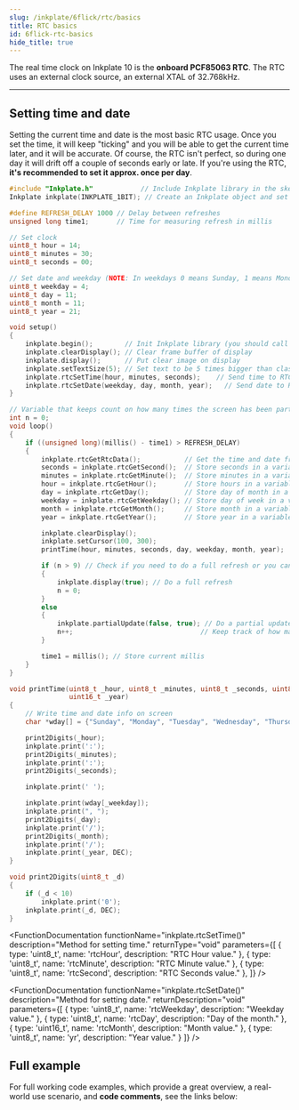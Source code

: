 ```yaml
---
slug: /inkplate/6flick/rtc/basics
title: RTC basics
id: 6flick-rtc-basics
hide_title: true
---
```

<SectionTitle title="RTC basics" backgroundImage="/img/rtc.png" />

The real time clock on Inkplate 10 is the **onboard PCF85063 RTC**. The RTC uses an external clock source, an external XTAL of 32.768kHz.

---

## Setting time and date

Setting the current time and date is the most basic RTC usage. Once you set the time, it will keep "ticking" and you will be able to get the current time later, and it will be accurate. Of course, the RTC isn't perfect, so during one day it will drift off a couple of seconds early or late. If you're using the RTC, **it's recommended to set it approx. once per day**.

```cpp
#include "Inkplate.h"            // Include Inkplate library in the sketch
Inkplate inkplate(INKPLATE_1BIT); // Create an Inkplate object and set the library into 1-bit mode (BW)

#define REFRESH_DELAY 1000 // Delay between refreshes
unsigned long time1;       // Time for measuring refresh in millis

// Set clock
uint8_t hour = 14;
uint8_t minutes = 30;
uint8_t seconds = 00;

// Set date and weekday (NOTE: In weekdays 0 means Sunday, 1 means Monday, ...)
uint8_t weekday = 4;
uint8_t day = 11;
uint8_t month = 11;
uint8_t year = 21;

void setup()
{
    inkplate.begin();        // Init Inkplate library (you should call this function ONLY ONCE)
    inkplate.clearDisplay(); // Clear frame buffer of display
    inkplate.display();      // Put clear image on display
    inkplate.setTextSize(5); // Set text to be 5 times bigger than classic 5x7 px text
    inkplate.rtcSetTime(hour, minutes, seconds);    // Send time to RTC
    inkplate.rtcSetDate(weekday, day, month, year);   // Send date to RTC
}

// Variable that keeps count on how many times the screen has been partially updated
int n = 0;
void loop()
{
    if ((unsigned long)(millis() - time1) > REFRESH_DELAY)
    {
        inkplate.rtcGetRtcData();           // Get the time and date from RTC
        seconds = inkplate.rtcGetSecond();  // Store seconds in a variable
        minutes = inkplate.rtcGetMinute();  // Store minutes in a variable
        hour = inkplate.rtcGetHour();       // Store hours in a variable
        day = inkplate.rtcGetDay();         // Store day of month in a variable
        weekday = inkplate.rtcGetWeekday(); // Store day of week in a variable
        month = inkplate.rtcGetMonth();     // Store month in a variable
        year = inkplate.rtcGetYear();       // Store year in a variable

        inkplate.clearDisplay();                                       // Clear content in frame buffer
        inkplate.setCursor(100, 300);                                  // Set position of the text
        printTime(hour, minutes, seconds, day, weekday, month, year);   // Print the time on screen

        if (n > 9) // Check if you need to do a full refresh or you can do a partial update
        {
            inkplate.display(true); // Do a full refresh
            n = 0;
        }
        else
        {
            inkplate.partialUpdate(false, true); // Do a partial update and keep the e-paper power supply on
            n++;                                // Keep track of how many times the screen has been partially updated
        }

        time1 = millis(); // Store current millis
    }
}

void printTime(uint8_t _hour, uint8_t _minutes, uint8_t _seconds, uint8_t _day, uint8_t _weekday, uint8_t _month,
               uint16_t _year)
{
    // Write time and date info on screen
    char *wday[] = {"Sunday", "Monday", "Tuesday", "Wednesday", "Thursday", "Friday", "Saturday"};

    print2Digits(_hour);
    inkplate.print(':');
    print2Digits(_minutes);
    inkplate.print(':');
    print2Digits(_seconds);

    inkplate.print(' ');

    inkplate.print(wday[_weekday]);
    inkplate.print(", ");
    print2Digits(_day);
    inkplate.print('/');
    print2Digits(_month);
    inkplate.print('/');
    inkplate.print(_year, DEC);
}

void print2Digits(uint8_t _d)
{
    if (_d < 10)
        inkplate.print('0');
    inkplate.print(_d, DEC);
}
```

<FunctionDocumentation
  functionName="inkplate.rtcSetTime()"
  description="Method for setting time."
  returnType="void"
  parameters={[ 
    { type: 'uint8_t', name: 'rtcHour', description: "RTC Hour value." },
    { type: 'uint8_t', name: 'rtcMinute', description: "RTC Minute value." },
    { type: 'uint8_t', name: 'rtcSecond', description: "RTC Seconds value." },
  ]}
/>

<FunctionDocumentation
  functionName="inkplate.rtcSetDate()"
  description="Method for setting date."
  returnDescription="void"
  parameters={[ 
    { type: 'uint8_t', name: 'rtcWeekday', description: "Weekday value." },
    { type: 'uint8_t', name: 'rtcDay', description: "Day of the month." },
    { type: 'uint16_t', name: 'rtcMonth', description: "Month value." },
    { type: 'uint8_t', name: 'yr', description: "Year value." }
  ]}
/>

<FunctionDocumentation
  functionName="inkplate.rtcGetRtcData()"
  description="Reads time and date from the RTC, and stores them in their corresponding variables."
  returnDescription="void"
/>

## Full example

For full working code examples, which provide a great overview, a real-world use scenario, and **code comments**, see the links below:

<QuickLink 
  title="Inkplate6FLICK_RTC_Simple.ino" 
  description="This example will show how to set time and date, how to read time, and how to print time on Inkplate using partial updates."
  url="https://github.com/SolderedElectronics/Inkplate-Arduino-library/blob/dev/examples/Inkplate6FLICK/Advanced/RTC/Inkplate6FLICK_RTC_Simple/Inkplate6FLICK_RTC_Simple.ino" 
/>